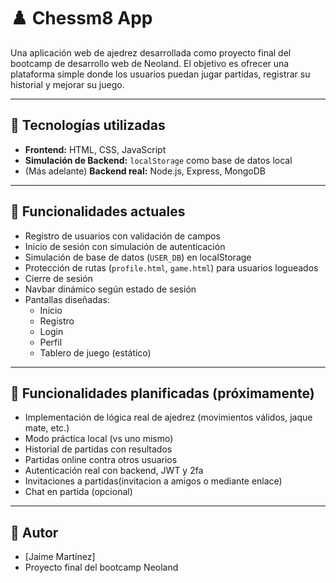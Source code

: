 # ♟️ Chessm8 App

Una aplicación web de ajedrez desarrollada como proyecto final del bootcamp de desarrollo web de Neoland. El objetivo es ofrecer una plataforma simple donde los usuarios puedan jugar partidas, registrar su historial y mejorar su juego.

---

## 🚀 Tecnologías utilizadas

- **Frontend:** HTML, CSS, JavaScript
- **Simulación de Backend:** `localStorage` como base de datos local
- (Más adelante) **Backend real:** Node.js, Express, MongoDB

---

## 🧩 Funcionalidades actuales

- Registro de usuarios con validación de campos
- Inicio de sesión con simulación de autenticación
- Simulación de base de datos (`USER_DB`) en localStorage
- Protección de rutas (`profile.html`, `game.html`) para usuarios logueados
- Cierre de sesión
- Navbar dinámico según estado de sesión
- Pantallas diseñadas:
  - Inicio
  - Registro
  - Login
  - Perfil
  - Tablero de juego (estático)

---

## 🧱 Funcionalidades planificadas (próximamente)

- Implementación de lógica real de ajedrez (movimientos válidos, jaque mate, etc.)
- Modo práctica local (vs uno mismo)
- Historial de partidas con resultados
- Partidas online contra otros usuarios
- Autenticación real con backend, JWT y 2fa
- Invitaciones a partidas(invitacion a amigos o mediante enlace) 
- Chat en partida (opcional)

---

## 👤 Autor

- [Jaime Martínez]
- Proyecto final del bootcamp Neoland

